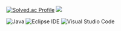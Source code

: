 [![Solved.ac Profile](http://mazassumnida.wtf/api/v2/generate_badge?boj=tmdsid0905)](https://solved.ac/tmdsid0905/) <img src="http://mazandi.herokuapp.com/api?handle=tmdsid0905&theme=dark"/>


![Java](https://img.shields.io/badge/Java-007396.svg?&style=for-the-badge&logo=Java&logoColor=white)
![Eclipse IDE](https://img.shields.io/badge/Eclipse%20IDE-2C2255.svg?&style=for-the-badge&logo=Eclipse%20IDE&logoColor=white)
![Visual Studio Code](https://img.shields.io/badge/Visual%20Studio%20Code-007ACC.svg?&style=for-the-badge&logo=Visual%20Studio%20Code&logoColor=white)
